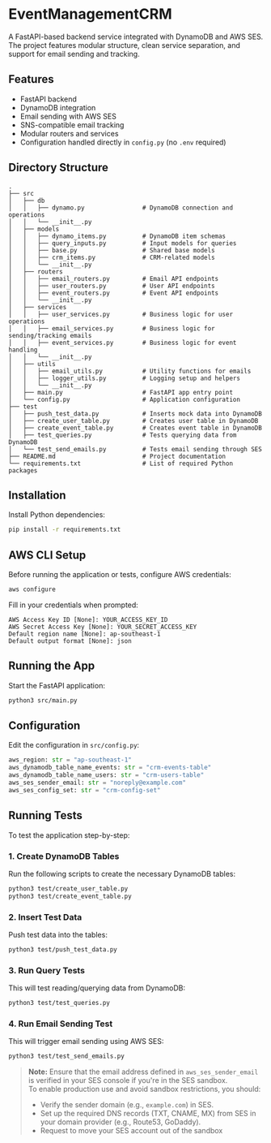 # EventManagementCRM

A FastAPI-based backend service integrated with DynamoDB and AWS SES. The project features modular structure, clean service separation, and support for email sending and tracking.

## Features

- FastAPI backend
- DynamoDB integration
- Email sending with AWS SES
- SNS-compatible email tracking
- Modular routers and services
- Configuration handled directly in `config.py` (no `.env` required)

## Directory Structure


```
.
├── src
│   ├── db
│   │   ├── dynamo.py                # DynamoDB connection and operations
│   │   └── __init__.py
│   ├── models
│   │   ├── dynamo_items.py          # DynamoDB item schemas
│   │   ├── query_inputs.py          # Input models for queries
│   │   ├── base.py                  # Shared base models
│   │   ├── crm_items.py             # CRM-related models
│   │   └── __init__.py
│   ├── routers
│   │   ├── email_routers.py         # Email API endpoints
│   │   ├── user_routers.py          # User API endpoints
│   │   ├── event_routers.py         # Event API endpoints
│   │   └── __init__.py
│   ├── services
│   │   ├── user_services.py         # Business logic for user operations
│   │   ├── email_services.py        # Business logic for sending/tracking emails
│   │   ├── event_services.py        # Business logic for event handling
│   │   └── __init__.py
│   ├── utils
│   │   ├── email_utils.py           # Utility functions for emails
│   │   ├── logger_utils.py          # Logging setup and helpers
│   │   └── __init__.py
│   ├── main.py                      # FastAPI app entry point
│   └── config.py                    # Application configuration
├── test
│   ├── push_test_data.py            # Inserts mock data into DynamoDB
│   ├── create_user_table.py         # Creates user table in DynamoDB
│   ├── create_event_table.py        # Creates event table in DynamoDB
│   ├── test_queries.py              # Tests querying data from DynamoDB
│   └── test_send_emails.py          # Tests email sending through SES
├── README.md                        # Project documentation
└── requirements.txt                 # List of required Python packages
```

## Installation

Install Python dependencies:

```bash
pip install -r requirements.txt
```

## AWS CLI Setup

Before running the application or tests, configure AWS credentials:

```bash
aws configure
```

Fill in your credentials when prompted:

```
AWS Access Key ID [None]: YOUR_ACCESS_KEY_ID
AWS Secret Access Key [None]: YOUR_SECRET_ACCESS_KEY
Default region name [None]: ap-southeast-1
Default output format [None]: json
```

## Running the App

Start the FastAPI application:

```bash
python3 src/main.py
```

## Configuration

Edit the configuration in `src/config.py`:

```python
aws_region: str = "ap-southeast-1"
aws_dynamodb_table_name_events: str = "crm-events-table"
aws_dynamodb_table_name_users: str = "crm-users-table"
aws_ses_sender_email: str = "noreply@example.com"
aws_ses_config_set: str = "crm-config-set"
```

## Running Tests

To test the application step-by-step:

### 1. Create DynamoDB Tables

Run the following scripts to create the necessary DynamoDB tables:

```bash
python3 test/create_user_table.py
python3 test/create_event_table.py
```

### 2. Insert Test Data

Push test data into the tables:

```bash
python3 test/push_test_data.py
```

### 3. Run Query Tests

This will test reading/querying data from DynamoDB:

```bash
python3 test/test_queries.py
```

### 4. Run Email Sending Test

This will trigger email sending using AWS SES:

```bash
python3 test/test_send_emails.py
```

> **Note:** Ensure that the email address defined in `aws_ses_sender_email` is verified in your SES console if you're in the SES sandbox.  
> To enable production use and avoid sandbox restrictions, you should:
> - Verify the sender domain (e.g., `example.com`) in SES.
> - Set up the required DNS records (TXT, CNAME, MX) from SES in your domain provider (e.g., Route53, GoDaddy).
> - Request to move your SES account out of the sandbox

